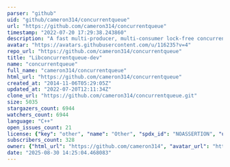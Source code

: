 ```yaml
---
parser: "github"
uid: "github/cameron314/concurrentqueue"
url: "https://github.com/cameron314/concurrentqueue"
timestamp: "2022-07-20 17:29:38.243860"
description: "A fast multi-producer, multi-consumer lock-free concurrent queue for C++11"
avatar: "https://avatars.githubusercontent.com/u/116235?v=4"
repo_url: "https://github.com/cameron314/concurrentqueue"
title: "Libconcurrentqueue-dev"
name: "concurrentqueue"
full_name: "cameron314/concurrentqueue"
html_url: "https://github.com/cameron314/concurrentqueue"
created_at: "2014-11-06T05:29:05Z"
updated_at: "2022-07-20T12:11:34Z"
clone_url: "https://github.com/cameron314/concurrentqueue.git"
size: 5035
stargazers_count: 6944
watchers_count: 6944
language: "C++"
open_issues_count: 21
license: {"key": "other", "name": "Other", "spdx_id": "NOASSERTION", "url": null, "node_id": "MDc6TGljZW5zZTA="}
subscribers_count: 328
owner: {"html_url": "https://github.com/cameron314", "avatar_url": "https://avatars.githubusercontent.com/u/116235?v=4", "login": "cameron314", "type": "User"}
date: "2025-08-30 14:25:04.468083"
---
```

